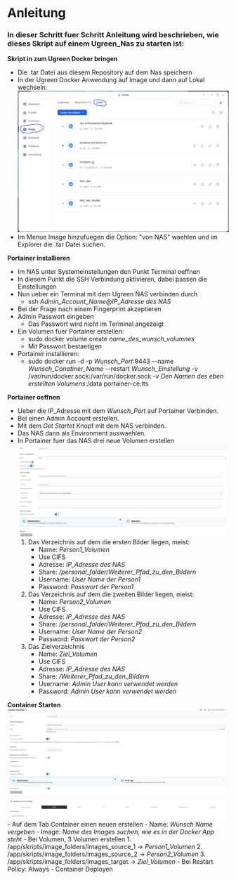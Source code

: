 # Anleitung

### In dieser Schritt fuer Schritt Anleitung wird beschrieben, wie dieses Skript auf einem Ugreen_Nas zu starten ist:

__Skript in zum Ugreen Docker bringen__
- Die .tar Datei aus diesem Repository auf dem Nas speichern
- In der Ugreen Docker Anwendung auf Image und dann auf Lokal wechseln:
![image](images/Open_Images_Ugreen_Docker.JPG)
- Im Menue Image hinzufuegen die Option: "von NAS" waehlen und im Explorer die .tar Datei suchen.

__Portainer installieren__
- Im NAS unter Systemeinstellungen den Punkt Terminal oeffnen
- In diesem Punkt die SSH Verbindung aktivieren, dabei passen die Einstellungen
- Nun ueber ein Terminal mit dem Ugreen NAS verbinden durch
    - ssh *Admin_Account_Name*@*IP_Adresse des NAS*
- Bei der Frage nach einem Fingerprint akzeptieren 
- Admin Passwort eingeben
    - Das Passwort wird nicht im Terminal angezeigt
- Ein Volumen fuer Portainer erstellen:
    - sudo docker volume create *name_des_wunsch_volumnes*
    - Mit Passwort bestaetigen
- Portainer installieren:
    - sudo docker run -d -p *Wunsch_Port*:9443 --name *Wunsch_Conatiner_Name* --restart *Wunsch_Einstellung* -v /var/run/docker.sock:/var/run/docker.sock -v *Den Namen des eben erstellten Volumens*:/data portainer-ce:lts

__Portainer oeffnen__
- Ueber die IP_Adresse mit dem *Wunsch_Port* auf Portainer Verbinden.
- Bei einen Admin Account erstellen.
- Mit dem *Get Startet* Knopf mit dem NAS verbinden.
- Das NAS dann als Environment auswaehlen.
- In Portainer fuer das NAS drei neue Volumen erstellen
![image](images/Create_Volumen.JPG)
    1. Das Verzeichnis auf dem die ersten Bilder liegen, meist:
        - Name: *Person1_Volumen*
        - Use CIFS
        - Adresse: *IP_Adresse des NAS*
        - Share: */personal_folder/Weiterer_Pfad_zu_den_Bildern*
        - Username: *User Name der Person1*
        - Password: *Passwort der Person1*
    2. Das Verzeichnis auf dem die zweiten Bilder liegen, meist:
        - Name: *Person2_Volumen*
        - Use CIFS
        - Adresse: *IP_Adresse des NAS*
        - Share: */personal_folder/Weiterer_Pfad_zu_den_Bildern*
        - Username: *User Name der Person2*
        - Password: *Passwort der Person2*
    3. Das Zielverzeichnis
        - Name: *Ziel_Volumen*
        - Use CIFS
        - Adresse: *IP_Adresse des NAS*
        - Share: */Weiterer_Pfad_zu_den_Bildern*
        - Username: *Admin User kann verwendet werden*
        - Password: *Admin User kann verwendet werden*

__Container Starten__
![image](images/Create_Container.JPG)
    - Auf dem Tab Container einen neuen erstellen
    - Name: *Wunsch Name vergeben*
    - Image: *Name des Images suchen, wie es in der Docker App steht*
    - Bei Volumen, 3 Volumen erstellen
        1. /app/skripts/image_folders/images_source_1 -> *Person1_Volumen*
        2. /app/skripts/image_folders/images_source_2 -> *Person2_Volumen*
        3. /app/skripts/image_folders/images_target -> *Ziel_Volumen*
    - Bei Restart Policy: Always
    - Container Deployen
